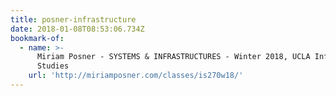```yaml
---
title: posner-infrastructure
date: 2018-01-08T08:53:06.734Z
bookmark-of:
  - name: >-
      Miriam Posner - SYSTEMS & INFRASTRUCTURES - Winter 2018, UCLA Information
      Studies
    url: 'http://miriamposner.com/classes/is270w18/'
---
```


